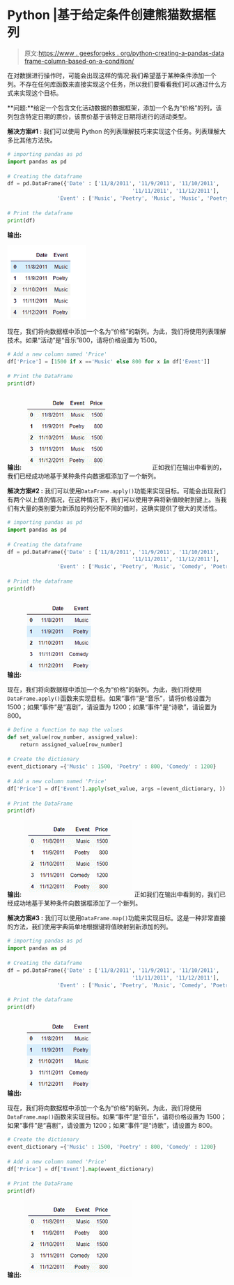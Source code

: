 # Python |基于给定条件创建熊猫数据框列

> 原文:[https://www . geesforgeks . org/python-creating-a-pandas-data frame-column-based-on-a-condition/](https://www.geeksforgeeks.org/python-creating-a-pandas-dataframe-column-based-on-a-given-condition/)

在对数据进行操作时，可能会出现这样的情况:我们希望基于某种条件添加一个列。不存在任何库函数来直接实现这个任务，所以我们要看看我们可以通过什么方式来实现这个目标。

**问题:**给定一个包含文化活动数据的数据框架，添加一个名为“价格”的列，该列包含特定日期的票价，该票价基于该特定日期将进行的活动类型。

**解决方案#1 :** 我们可以使用 Python 的列表理解技巧来实现这个任务。列表理解大多比其他方法快。

```py
# importing pandas as pd
import pandas as pd

# Creating the dataframe
df = pd.DataFrame({'Date' : ['11/8/2011', '11/9/2011', '11/10/2011',
                                        '11/11/2011', '11/12/2011'],
                'Event' : ['Music', 'Poetry', 'Music', 'Music', 'Poetry']})

# Print the dataframe
print(df)
```

**输出:**

![](img/5ac30fca321918efdd6d1e2926bc5888.png)

现在，我们将向数据框中添加一个名为“价格”的新列。为此，我们将使用列表理解技术。如果“活动”是“音乐”800，请将价格设置为 1500。

```py
# Add a new column named 'Price'
df['Price'] = [1500 if x =='Music' else 800 for x in df['Event']]

# Print the DataFrame
print(df)
```

**输出:**
![](img/0405695d2799190ccd031661972203bf.png)
正如我们在输出中看到的，我们已经成功地基于某种条件向数据框添加了一个新列。

**解决方案#2 :** 我们可以使用`DataFrame.apply()`功能来实现目标。可能会出现我们有两个以上值的情况，在这种情况下，我们可以使用字典将新值映射到键上。当我们有大量的类别要为新添加的列分配不同的值时，这确实提供了很大的灵活性。

```py
# importing pandas as pd
import pandas as pd

# Creating the dataframe
df = pd.DataFrame({'Date' : ['11/8/2011', '11/9/2011', '11/10/2011',
                                        '11/11/2011', '11/12/2011'],
                'Event' : ['Music', 'Poetry', 'Music', 'Comedy', 'Poetry']})

# Print the dataframe
print(df)
```

**输出:**
![](img/4b1c7541487e6cec9df949c76497f84a.png)

现在，我们将向数据框中添加一个名为“价格”的新列。为此，我们将使用`DataFrame.apply()`函数来实现目标。如果“事件”是“音乐”，请将价格设置为 1500；如果“事件”是“喜剧”，请设置为 1200；如果“事件”是“诗歌”，请设置为 800。

```py
# Define a function to map the values
def set_value(row_number, assigned_value):
    return assigned_value[row_number]

# Create the dictionary
event_dictionary ={'Music' : 1500, 'Poetry' : 800, 'Comedy' : 1200}

# Add a new column named 'Price'
df['Price'] = df['Event'].apply(set_value, args =(event_dictionary, ))

# Print the DataFrame
print(df)
```

**输出:**
![](img/a124b72904b2ec64326ee11b90736c9d.png)
正如我们在输出中看到的，我们已经成功地基于某种条件向数据框添加了一个新列。

**解决方案#3 :** 我们可以使用`DataFrame.map()`功能来实现目标。这是一种非常直接的方法，我们使用字典简单地根据键将值映射到新添加的列。

```py
# importing pandas as pd
import pandas as pd

# Creating the dataframe
df = pd.DataFrame({'Date' : ['11/8/2011', '11/9/2011', '11/10/2011',
                                        '11/11/2011', '11/12/2011'],
                'Event' : ['Music', 'Poetry', 'Music', 'Comedy', 'Poetry']})

# Print the dataframe
print(df)
```

**输出:**
![](img/4b1c7541487e6cec9df949c76497f84a.png)

现在，我们将向数据框中添加一个名为“价格”的新列。为此，我们将使用`DataFrame.map()`函数来实现目标。如果“事件”是“音乐”，请将价格设置为 1500；如果“事件”是“喜剧”，请设置为 1200；如果“事件”是“诗歌”，请设置为 800。

```py
# Create the dictionary
event_dictionary ={'Music' : 1500, 'Poetry' : 800, 'Comedy' : 1200}

# Add a new column named 'Price'
df['Price'] = df['Event'].map(event_dictionary)

# Print the DataFrame
print(df)
```

**输出:**
![](img/a124b72904b2ec64326ee11b90736c9d.png)